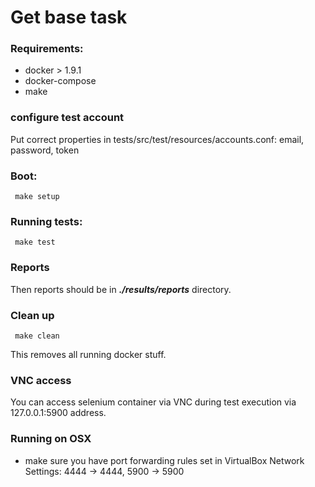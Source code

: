 # Get base task


### Requirements:
- docker > 1.9.1
- docker-compose 
- make

### configure test account 
Put correct properties in tests/src/test/resources/accounts.conf:
	email, password, token

### Boot:
```
 make setup
```

### Running tests:
```
 make test
```

### Reports
Then reports should be in  ***./results/reports*** directory.

### Clean up
```
 make clean 
```
This removes all running docker stuff.

### VNC access 
You can access selenium container via VNC  during test execution via 127.0.0.1:5900 address.

### Running on OSX
- make sure you have port forwarding rules set in VirtualBox  Network Settings:
 4444 -> 4444, 5900 -> 5900 

